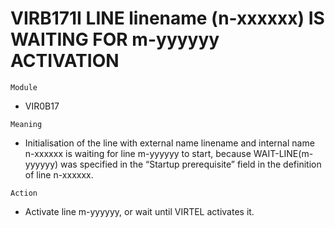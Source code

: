 # VIRB171I LINE linename (n-xxxxxx) IS WAITING FOR m-yyyyyy ACTIVATION

`Module`
- VIR0B17

`Meaning`
- Initialisation of the line with external name linename and internal name n-xxxxxx is waiting for line m-yyyyyy to start, because WAIT-LINE(m-yyyyyy) was specified in the “Startup prerequisite” field in the definition of line n-xxxxxx.

`Action`
- Activate line m-yyyyyy, or wait until VIRTEL activates it.

